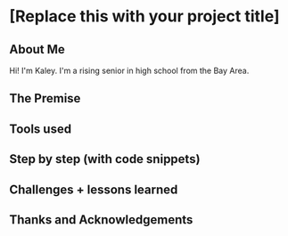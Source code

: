 # [Replace this with your project title]

## About Me
Hi! I'm Kaley. I'm a rising senior in high school from the Bay Area.
## The Premise

## Tools used

## Step by step (with code snippets)

## Challenges + lessons learned

## Thanks and Acknowledgements
